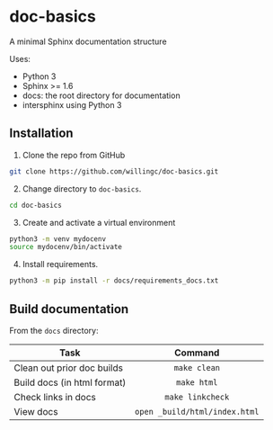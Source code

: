 # doc-basics
A minimal Sphinx documentation structure

Uses:
- Python 3
- Sphinx >= 1.6
- docs: the root directory for documentation
- intersphinx using Python 3

## Installation

1. Clone the repo from GitHub

```bash
git clone https://github.com/willingc/doc-basics.git
```

2. Change directory to `doc-basics`.

```bash
cd doc-basics
```

3. Create and activate a virtual environment

```bash
python3 -m venv mydocenv
source mydocenv/bin/activate
```

4. Install requirements.

```bash
python3 -m pip install -r docs/requirements_docs.txt
```

## Build documentation

From the `docs` directory:

| Task | Command |
| ---- | :-----: |
| Clean out prior doc builds | `make clean` |
| Build docs (in html format) | `make html` |
| Check links in docs | `make linkcheck` |
| View docs | `open _build/html/index.html` |

